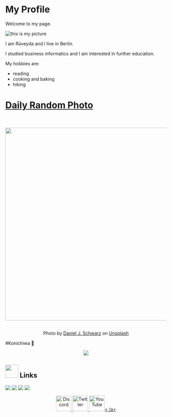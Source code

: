 # My Profile

Welcome to my page.

![this is my picture](https://ca.slack-edge.com/TTHG21AH3-U052L1K997X-7ba2c20595d8-512)

I am Rüveyda and I live in Berlin.

I studied business informatics and I am interested in further education.

My hobbies are:
- reading
- cooking and baking
- hiking


# [Daily Random Photo](https://www.dailyrandomphoto.com/)

<div align="center">
  <br>
  <br>
  <a href="https://www.dailyrandomphoto.com/p/2023/2023-04-17/"><img src="https://images.unsplash.com/photo-1680034200919-26a16a426d34?crop=entropy&cs=tinysrgb&fit=max&fm=jpg&ixid=Mnw3NzUwOHwwfDF8cmFuZG9tfHx8fHx8fHx8MTY4MTY5MTQ0Mw&ixlib=rb-4.0.3&q=80&w=1080" width="600px"></a>
  <br>
  <br>
  <p class="has-text-grey">Photo by <a href="https://unsplash.com/@danieljschwarz?utm_source=Daily%20Random%20Photo&amp;utm_medium=referral" target="_blank" rel="noopener noreferrer">Daniel J. Schwarz</a> on <a href="https://unsplash.com/photos/IBkFtczZ1u4?utm_source=Daily%20Random%20Photo&amp;utm_medium=referral" target="_blank" rel="noopener noreferrer">Unsplash</a></p>
</div>


#Konichiwa  👋

<div align="center">
<img max-width="800" src="https://github.com/innng/innng/blob/master/assets/Github%20Profile%203-1(4).png"/>
</div>

##  <img height="40" src="https://raw.githubusercontent.com/innng/innng/master/assets/kyubey.gif"/> Links
[![](https://img.shields.io/badge/-linkedin-0073B1?style=flat-square)](http://linkedin.com/in/ingridrosselis)
[![](https://img.shields.io/badge/-twitter-1C9CEA?style=flat-square)](https://twitter.com/_innng_)
[![](https://img.shields.io/badge/-resume-332B40?style=flat-square)](https://resume.io/r/zUDFmwciy)
[![](https://img.shields.io/badge/-badges-2D4E00?style=flat-square)](https://www.youracclaim.com/users/ingridrosselis/badges)

<p align="center">
  <a href="https://discord.gg/WjEFnzC"><img alt="Discord" title="Discord" height="48" width="48" src="assets/discord.svg"></ a>
  <a href="https://twitter.com/PeterTheHan"><img alt="Twitter" title="Twitter" height="48" width="48" src="assets/twitter.svg"></ a>
  <a href="https://youtube.com/@peterthehan"><img alt="YouTube" title="YouTube" height="48" width="48" src="assets/youtube.svg">< /a>
</p>

